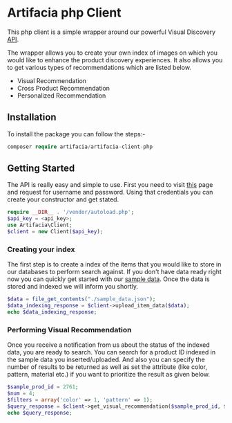 # Artifacia php Client

This php client is a simple wrapper around our powerful Visual Discovery [API](http://docs.artifacia.com/).

The wrapper allows you to create your own index of images on which you would like to enhance the product discovery experiences. It also allows you to get various types of recommendations which are listed below.

* Visual Recommendation
* Cross Product Recommendation
* Personalized Recommendation

## Installation

To install the package you can follow the steps:-

```php
composer require artifacia/artifacia-client-php
```

## Getting Started

The API is really easy and simple to use. First you need to visit [this](http://www.artifacia.com/requestaccess/) page and request for username and password. Using that credentials you can create your constructor and get stated.

```php
require __DIR__ . '/vendor/autoload.php';
$api_key = <api_key>;
use Artifacia\Client;
$client = new Client($api_key);
```

### Creating your index
The first step is to create a index of the items that you would like to store in our databases to perform search against. If you don't have data ready right now you can quickly get started with our [sample data](https://github.com/artifacia/artifacia-client-php/blob/master/sample_data.json). Once the data is stored and indexed we will inform you shortly.

```php
$data = file_get_contents("./sample_data.json");
$data_indexing_response = $client->upload_item_data($data);
echo $data_indexing_response;
```

### Performing Visual Recommendation
Once you receive a notification from us about the status of the indexed data, you are ready to search.
You can search for a product ID indexed in the sample data you inserted/uploaded. And also you can specify the number of results to be returned as well as set the attribute (like color, pattern, material etc.) if you want to prioritize the result as given below.

```php
$sample_prod_id = 2761;
$num = 4;
$filters = array('color' => 1, 'pattern' => 1);
$query_response = $client->get_visual_recommendation($sample_prod_id, $num, $filters);
echo $query_response;
```
